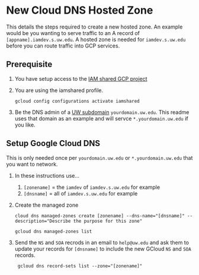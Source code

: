 # New Cloud DNS Hosted Zone

This details the steps required to create a new hosted zone.  An example would be you wanting to serve traffic to an A record of `[appname].iamdev.s.uw.edu`.  A hosted zone is needed for `iamdev.s.uw.edu` before you can route traffic into GCP services.

## Prerequisite

1. You have setup access to the [IAM shared GCP project](projects-shared.md)

1. You are using the iamshared profile.

    ```
    gcloud config configurations activate iamshared
    ```

1. Be the DNS admin of a [UW subdomain](https://itconnect.uw.edu/connect/uw-networks/network-addresses/requesting-a-new-subdomain/uw-subdomain/) `yourdomain.uw.edu`.  This readme uses that domain as an example and will servce `*.yourdomain.uw.edu` if you like.

## Setup Google Cloud DNS

This is only needed once per `yourdomain.uw.edu` or `*.yourdomain.uw.edu` that you want to network.

1. In these instructions use...
   1. `[zonename]` = the `iamdev` of `iamdev.s.uw.edu` for example
   1. `[dnsname]` = all of `iamdev.s.uw.edu` for example

1. Create the managed zone

    ```
    cloud dns managed-zones create [zonename] --dns-name="[dnsname]" --description="Describe the purpose for this zone"

    gcloud dns managed-zones list
    ```

1. Send the `NS` and `SOA` recrods in an email to `help@uw.edu` and ask them to update your records for `[dnsname]` to include the new  GCloud `NS` and `SOA` records.

   ```
    gcloud dns record-sets list --zone="[zonename]"
   ```